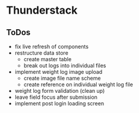 # Thunderstack

## ToDos
 - fix live refresh of components
 - restructure data store
   - create master table
   - break out logs into individual files
 - implement weight log image upload
   - create image file name scheme
   - create reference on individual weight log file
 - weight log form validation (clean up)
 - leave field focus after submission
 - implement post login loading screen
 
 